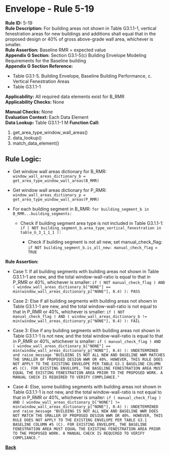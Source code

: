 
# Envelope - Rule 5-19  

**Rule ID:** 5-19  
**Rule Description:** For building areas not shown in Table G3.1.1-1, vertical fenestration areas for new buildings and additions shall equal that in the proposed design or 40% of gross above-grade wall area, whichever is smaller.  
**Rule Assertion:** Baseline RMR = expected value  
**Appendix G Section:** Section G3.1-5(c) Building Envelope Modeling Requirements for the Baseline building  
**Appendix G Section Reference:**  

- Table G3.1-5. Building Envelope, Baseline Building Performance, c. Vertical Fenestration Areas  
- Table G3.1.1-1  

**Applicability:** All required data elements exist for B_RMR  
**Applicability Checks:** None  

**Manual Checks:** None  
**Evaluation Context:**  Each Data Element  
**Data Lookup:** Table G3.1.1-1  M
**Function Call:**  

  1. get_area_type_window_wall_areas()  
  2. data_lookup()  
  3. match_data_element()

## Rule Logic:  

- Get window wall areas dictionary for B_RMR: `window_wall_areas_dictionary_b = get_area_type_window_wall_areas(B_RMR)`

- Get window wall areas dictionary for P_RMR: `window_wall_areas_dictionary_p = get_area_type_window_wall_areas(P_RMR)`

- For each building segment in B_RMR: `for building_segment_b in B_RMR...building_segments:`

  - Check if building segment area type is not included in Table G3.1.1-1: `if ( NOT building_segment_b.area_type_vertical_fenestration in table_G_3_1_1_1 ):`

    - Check if building segment is not all new, set manual_check_flag: `if NOT building_segment_b.is_all_new: manual_check_flag = TRUE`

**Rule Assertion:**

- Case 1: If all building segments with building areas not shown in Table G3.1.1-1 are new, and the total window-wall-ratio is equal to that in P_RMR or 40%, whichever is smaller: `if ( NOT manual_check_flag ) AND ( window_wall_areas_dictionary_b["NONE"] == min(window_wall_areas_dictionary_p["NONE"], 0.4) ): PASS`

- Case 2: Else if all building segments with building areas not shown in Table G3.1.1-1 are new, and the total window-wall-ratio is not equal to that in P_RMR or 40%, whichever is smaller: `if ( NOT manual_check_flag ) AND ( window_wall_areas_dictionary_b != min(window_wall_areas_dictionary_p["NONE"], 0.4) ): FAIL`

- Case 3: Else if any building segments with building areas not shown in Table G3.1.1-1 is not new, and the total window-wall-ratio is equal to that in P_RMR or 40%, whichever is smaller: `if ( manual_check_flag ) AND ( window_wall_areas_dictionary_b["NONE"] == min(window_wall_areas_dictionary_p["NONE"], 0.4) ): UNDETERMINED and raise_message "BUILDING IS NOT ALL NEW AND BASELINE WWR MATCHES THE SMALLER OF PROPOSED DESIGN WWR OR 40%. HOWEVER, THIS RULE DOES NOT APPLY TO THE EXISTING ENVELOPE PER TABLE G3.1 BASELINE COLUMN #5 (C). FOR EXISTING ENVELOPE, THE BASELINE FENESTRATION AREA MUST EQUAL THE EXISTING FENESTRATION AREA PRIOR TO THE PROPOSED WORK. A MANUAL CHECK IS REQUIRED TO VERIFY COMPLIANCE."`

- Case 4: Else, some building segments with building areas not shown in Table G3.1.1-1 is not new, and the total window-wall-ratio is not equal to that in P_RMR or 40%, whichever is smaller: `if ( manual_check_flag ) AND ( window_wall_areas_dictionary_b["NONE"] != min(window_wall_areas_dictionary_p["NONE"], 0.4) ): UNDETERMINED and raise_message "BUILDING IS NOT ALL NEW AND BASELINE WWR DOES NOT MATCH THE SMALLER OF PROPOSED DESIGN WWR OR 40%. HOWEVER, THIS RULE DOES NOT APPLY TO THE EXISTING ENVELOPE PER TABLE G3.1 BASELINE COLUMN #5 (C). FOR EXISTING ENVELOPE, THE BASELINE FENESTRATION AREA MUST EQUAL THE EXISTING FENESTRATION AREA PRIOR TO THE PROPOSED WORK. A MANUAL CHECK IS REQUIRED TO VERIFY COMPLIANCE."`

**[Back](../_toc.md)**
